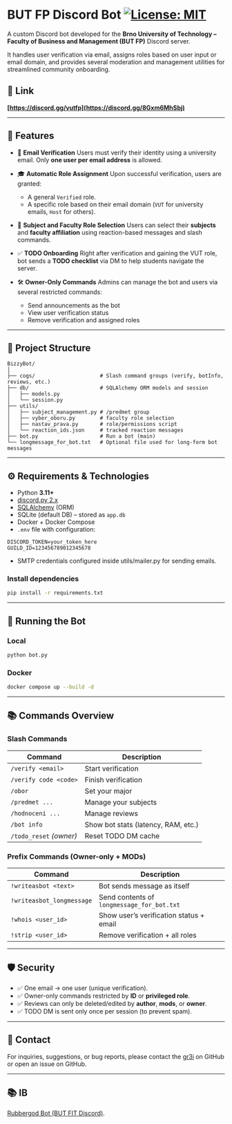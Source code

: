  # BUT FP Discord Bot [![License: MIT](https://img.shields.io/badge/License-MIT-blue.svg)](https://opensource.org/licenses/MIT)

A custom Discord bot developed for the **Brno University of Technology – Faculty of Business and Management (BUT FP)** Discord server.

It handles user verification via email, assigns roles based on user input or email domain, and provides several moderation and management utilities for streamlined community onboarding.

## 🔗 Link 
**[https://discord.gg/vutfp](https://discord.gg/8Gxm6MhSbj)**

---

## 📌 Features

* 🔐 **Email Verification** 
  Users must verify their identity using a university email. Only **one user per email address** is allowed. 

* 🎓 **Automatic Role Assignment**
  Upon successful verification, users are granted:

  * A general `Verified` role.
  * A specific role based on their email domain (`VUT` for university emails, `Host` for others).

* 📘 **Subject and Faculty Role Selection**
  Users can select their **subjects** and **faculty affiliation** using reaction-based messages and slash commands.

* ✅ **TODO Onboarding** 
  Right after verification and gaining the VUT role, bot sends a **TODO checklist** via DM to help students navigate the server. 

* 🛠️ **Owner-Only Commands**
  Admins can manage the bot and users via several restricted commands:

  * Send announcements as the bot
  * View user verification status
  * Remove verification and assigned roles

---

## 📂 Project Structure

```
BizzyBot/
│
├── cogs/                     # Slash command groups (verify, botInfo, reviews, etc.)
├── db/                       # SQLAlchemy ORM models and session
│   ├── models.py
│   └── session.py
├── utils/
│   ├── subject_management.py # /predmet group
│   ├── vyber_oboru.py        # faculty role selection
│   ├── nastav_prava.py       # role/permissions script
│   └── reaction_ids.json     # tracked reaction messages
├── bot.py                    # Run a bot (main) 
└── longmessage_for_bot.txt   # Optional file used for long-form bot messages
```

---

## ⚙️ Requirements & Technologies

- Python **3.11+**
- [discord.py 2.x](https://discordpy.readthedocs.io/)
- [SQLAlchemy](https://www.sqlalchemy.org/) (ORM)
- SQLite (default DB) – stored as `app.db`
- Docker + Docker Compose
- `.env` file with configuration:

```env
DISCORD_TOKEN=your_token_here
GUILD_ID=123456789012345678
```

* SMTP credentials configured inside utils/mailer.py for sending emails.

### Install dependencies

```bash
pip install -r requirements.txt
```

---

## 🚀 Running the Bot

### Local
```bash
python bot.py
```

### Docker
```bash
docker compose up --build -d
```

---

## 📚 Commands Overview

### Slash Commands

| Command                   | Description                          |
| ------------------------- | ------------------------------------ |
| `/verify <email>`         | Start verification                   |
| `/verify code <code>`     | Finish verification                  |
| `/obor`                   | Set your major                       |
| `/predmet ...`            | Manage your subjects                 |
| `/hodnoceni ...`          | Manage reviews                       |
| `/bot info`               | Show bot stats (latency, RAM, etc.)  |
| `/todo_reset` *(owner)*   | Reset TODO DM cache                  |

### Prefix Commands (Owner-only + MODs)

| Command                   | Description                                   |
| ------------------------- | --------------------------------------------- |
| `!writeasbot <text>`      | Bot sends message as itself                   |
| `!writeasbot_longmessage` | Send contents of `longmessage_for_bot.txt`    |
| `!whois <user_id>`        | Show user’s verification status + email       |
| `!strip <user_id>`        | Remove verification + all roles               |

---

## 🛡️ Security

* ✅ One email → one user (unique verification). 
* ✅ Owner-only commands restricted by **ID** or **privileged role**. 
* ✅ Reviews can only be deleted/edited by **author**, **mods**, or **owner**. 
* ✅ TODO DM is sent only once per session (to prevent spam). 

---

## 📩 Contact

For inquiries, suggestions, or bug reports, please contact the [gr3i](https://github.com/gr3i) on GitHub or open an issue on GitHub.

---

## 📚 IB

[Rubbergod Bot (BUT FIT Discord)](https://github.com/vutfitdiscord/rubbergod/tree/main). 


